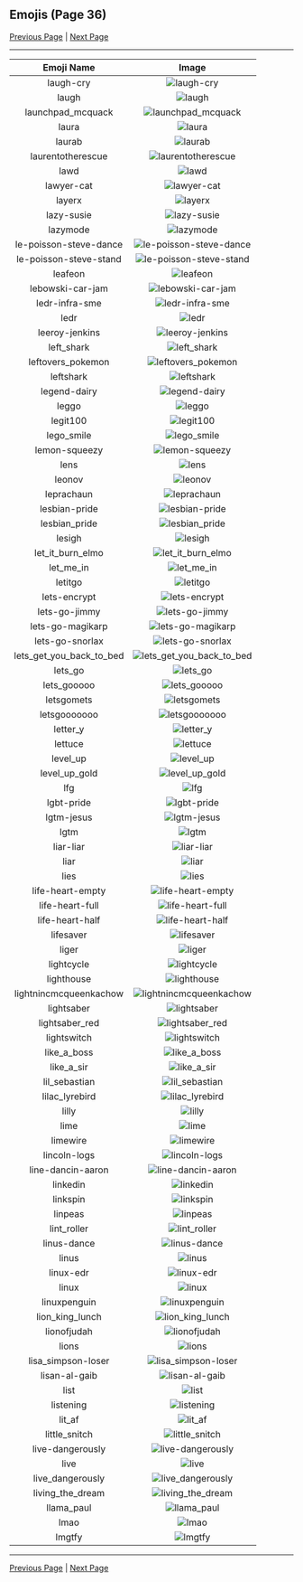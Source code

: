 
## Emojis (Page 36)

[Previous Page](/docs/rc/page-k-0035.md)
  | [Next Page](/docs/rc/page-l-0037.md)

<hr />

|Emoji Name|Image|
| :-: | :-: |
|laugh-cry| ![laugh-cry](/emojis/rc/laugh-cry.png)|
|laugh| ![laugh](/emojis/rc/laugh.gif)|
|launchpad_mcquack| ![launchpad_mcquack](/emojis/rc/launchpad_mcquack.png)|
|laura| ![laura](/emojis/rc/laura.jpg)|
|laurab| ![laurab](/emojis/rc/laurab.png)|
|laurentotherescue| ![laurentotherescue](/emojis/rc/laurentotherescue.png)|
|lawd| ![lawd](/emojis/rc/lawd.png)|
|lawyer-cat| ![lawyer-cat](/emojis/rc/lawyer-cat.jpg)|
|layerx| ![layerx](/emojis/rc/layerx.png)|
|lazy-susie| ![lazy-susie](/emojis/rc/lazy-susie.png)|
|lazymode| ![lazymode](/emojis/rc/lazymode.gif)|
|le-poisson-steve-dance| ![le-poisson-steve-dance](/emojis/rc/le-poisson-steve-dance.gif)|
|le-poisson-steve-stand| ![le-poisson-steve-stand](/emojis/rc/le-poisson-steve-stand.gif)|
|leafeon| ![leafeon](/emojis/rc/leafeon.png)|
|lebowski-car-jam| ![lebowski-car-jam](/emojis/rc/lebowski-car-jam.gif)|
|ledr-infra-sme| ![ledr-infra-sme](/emojis/rc/ledr-infra-sme.jpg)|
|ledr| ![ledr](/emojis/rc/ledr.jpg)|
|leeroy-jenkins| ![leeroy-jenkins](/emojis/rc/leeroy-jenkins.jpg)|
|left_shark| ![left_shark](/emojis/rc/left_shark.gif)|
|leftovers_pokemon| ![leftovers_pokemon](/emojis/rc/leftovers_pokemon.png)|
|leftshark| ![leftshark](/emojis/rc/leftshark.gif)|
|legend-dairy| ![legend-dairy](/emojis/rc/legend-dairy.jpg)|
|leggo| ![leggo](/emojis/rc/leggo.jpg)|
|legit100| ![legit100](/emojis/rc/legit100.png)|
|lego_smile| ![lego_smile](/emojis/rc/lego_smile.png)|
|lemon-squeezy| ![lemon-squeezy](/emojis/rc/lemon-squeezy.png)|
|lens| ![lens](/emojis/rc/lens.png)|
|leonov| ![leonov](/emojis/rc/leonov.jpg)|
|leprachaun| ![leprachaun](/emojis/rc/leprachaun.png)|
|lesbian-pride| ![lesbian-pride](/emojis/rc/lesbian-pride.png)|
|lesbian_pride| ![lesbian_pride](/emojis/rc/lesbian_pride.png)|
|lesigh| ![lesigh](/emojis/rc/lesigh.png)|
|let_it_burn_elmo| ![let_it_burn_elmo](/emojis/rc/let_it_burn_elmo.gif)|
|let_me_in| ![let_me_in](/emojis/rc/let_me_in.gif)|
|letitgo| ![letitgo](/emojis/rc/letitgo.jpg)|
|lets-encrypt| ![lets-encrypt](/emojis/rc/lets-encrypt.png)|
|lets-go-jimmy| ![lets-go-jimmy](/emojis/rc/lets-go-jimmy.png)|
|lets-go-magikarp| ![lets-go-magikarp](/emojis/rc/lets-go-magikarp.gif)|
|lets-go-snorlax| ![lets-go-snorlax](/emojis/rc/lets-go-snorlax.gif)|
|lets_get_you_back_to_bed| ![lets_get_you_back_to_bed](/emojis/rc/lets_get_you_back_to_bed.png)|
|lets_go| ![lets_go](/emojis/rc/lets_go.gif)|
|lets_gooooo| ![lets_gooooo](/emojis/rc/lets_gooooo.gif)|
|letsgomets| ![letsgomets](/emojis/rc/letsgomets.png)|
|letsgooooooo| ![letsgooooooo](/emojis/rc/letsgooooooo.gif)|
|letter_y| ![letter_y](/emojis/rc/letter_y.jpg)|
|lettuce| ![lettuce](/emojis/rc/lettuce.png)|
|level_up| ![level_up](/emojis/rc/level_up.gif)|
|level_up_gold| ![level_up_gold](/emojis/rc/level_up_gold.png)|
|lfg| ![lfg](/emojis/rc/lfg.png)|
|lgbt-pride| ![lgbt-pride](/emojis/rc/lgbt-pride.png)|
|lgtm-jesus| ![lgtm-jesus](/emojis/rc/lgtm-jesus.png)|
|lgtm| ![lgtm](/emojis/rc/lgtm.jpg)|
|liar-liar| ![liar-liar](/emojis/rc/liar-liar.png)|
|liar| ![liar](/emojis/rc/liar.gif)|
|lies| ![lies](/emojis/rc/lies.png)|
|life-heart-empty| ![life-heart-empty](/emojis/rc/life-heart-empty.png)|
|life-heart-full| ![life-heart-full](/emojis/rc/life-heart-full.png)|
|life-heart-half| ![life-heart-half](/emojis/rc/life-heart-half.png)|
|lifesaver| ![lifesaver](/emojis/rc/lifesaver.jpg)|
|liger| ![liger](/emojis/rc/liger.jpg)|
|lightcycle| ![lightcycle](/emojis/rc/lightcycle.png)|
|lighthouse| ![lighthouse](/emojis/rc/lighthouse.png)|
|lightnincmcqueenkachow| ![lightnincmcqueenkachow](/emojis/rc/lightnincmcqueenkachow.gif)|
|lightsaber| ![lightsaber](/emojis/rc/lightsaber.png)|
|lightsaber_red| ![lightsaber_red](/emojis/rc/lightsaber_red.png)|
|lightswitch| ![lightswitch](/emojis/rc/lightswitch.jpg)|
|like_a_boss| ![like_a_boss](/emojis/rc/like_a_boss.png)|
|like_a_sir| ![like_a_sir](/emojis/rc/like_a_sir.png)|
|lil_sebastian| ![lil_sebastian](/emojis/rc/lil_sebastian.png)|
|lilac_lyrebird| ![lilac_lyrebird](/emojis/rc/lilac_lyrebird.png)|
|lilly| ![lilly](/emojis/rc/lilly.png)|
|lime| ![lime](/emojis/rc/lime.jpg)|
|limewire| ![limewire](/emojis/rc/limewire.png)|
|lincoln-logs| ![lincoln-logs](/emojis/rc/lincoln-logs.png)|
|line-dancin-aaron| ![line-dancin-aaron](/emojis/rc/line-dancin-aaron.png)|
|linkedin| ![linkedin](/emojis/rc/linkedin.png)|
|linkspin| ![linkspin](/emojis/rc/linkspin.gif)|
|linpeas| ![linpeas](/emojis/rc/linpeas.png)|
|lint_roller| ![lint_roller](/emojis/rc/lint_roller.png)|
|linus-dance| ![linus-dance](/emojis/rc/linus-dance.gif)|
|linus| ![linus](/emojis/rc/linus.jpg)|
|linux-edr| ![linux-edr](/emojis/rc/linux-edr.png)|
|linux| ![linux](/emojis/rc/linux.png)|
|linuxpenguin| ![linuxpenguin](/emojis/rc/linuxpenguin.png)|
|lion_king_lunch| ![lion_king_lunch](/emojis/rc/lion_king_lunch.gif)|
|lionofjudah| ![lionofjudah](/emojis/rc/lionofjudah.jpg)|
|lions| ![lions](/emojis/rc/lions.png)|
|lisa_simpson-loser| ![lisa_simpson-loser](/emojis/rc/lisa_simpson-loser.png)|
|lisan-al-gaib| ![lisan-al-gaib](/emojis/rc/lisan-al-gaib.png)|
|list| ![list](/emojis/rc/list.png)|
|listening| ![listening](/emojis/rc/listening.gif)|
|lit_af| ![lit_af](/emojis/rc/lit_af.jpg)|
|little_snitch| ![little_snitch](/emojis/rc/little_snitch.jpg)|
|live-dangerously| ![live-dangerously](/emojis/rc/live-dangerously.png)|
|live| ![live](/emojis/rc/live.gif)|
|live_dangerously| ![live_dangerously](/emojis/rc/live_dangerously.jpg)|
|living_the_dream| ![living_the_dream](/emojis/rc/living_the_dream.png)|
|llama_paul| ![llama_paul](/emojis/rc/llama_paul.png)|
|lmao| ![lmao](/emojis/rc/lmao.jpg)|
|lmgtfy| ![lmgtfy](/emojis/rc/lmgtfy.png)|

<hr/>

[Previous Page](/docs/rc/page-k-0035.md)
  | [Next Page](/docs/rc/page-l-0037.md)